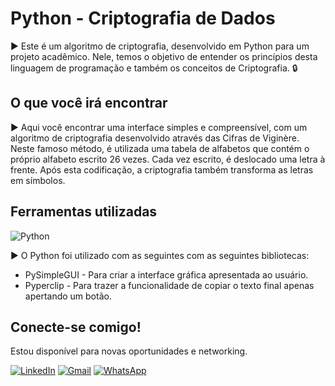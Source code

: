 # Python - Criptografia de Dados
:arrow_forward: Este é um algoritmo de criptografia, desenvolvido em Python para um projeto acadêmico. Nele, temos o objetivo de entender os princípios desta linguagem de programação e também os conceitos de Criptografia. :lock: 

## O que você irá encontrar

:arrow_forward: Aqui você encontrar uma interface simples e compreensível, com um algoritmo de criptografia desenvolvido através das Cifras de Viginère. Neste famoso método, é utilizada uma tabela de alfabetos que contém o próprio alfabeto escrito 26 vezes. Cada vez escrito, é deslocado uma letra à frente. Após esta codificação, a criptografia também transforma as letras em símbolos. 

## Ferramentas utilizadas 

![Python](https://img.shields.io/badge/python-3670A0?style=for-the-badge&logo=python&logoColor=ffdd54)

:arrow_forward: O Python foi utilizado com as seguintes com as seguintes bibliotecas:
- PySimpleGUI - Para criar a interface gráfica apresentada ao usuário.
- Pyperclip - Para trazer a funcionalidade de copiar o texto final apenas apertando um botão.

## Conecte-se comigo!

Estou disponível para novas oportunidades e networking.

[![LinkedIn](https://img.shields.io/badge/LinkedIn-0077B5?style=for-the-badge&logo=linkedin&logoColor=white)](https://www.linkedin.com/in/kaique-raniery-nunes-villas-boas-327a9919b/)
[![Gmail](https://img.shields.io/badge/Gmail-333333?style=for-the-badge&logo=gmail&logoColor=red)](mailto:villasboaskaka12@gmail.com)
[![WhatsApp](https://img.shields.io/badge/WhatsApp-25D366?style=for-the-badge&logo=whatsapp&logoColor=white)](https://wa.me/5511989491642)
